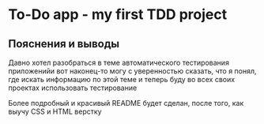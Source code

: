 # To-Do app - my first TDD project

## Пояснения и выводы

Давно хотел разобраться в теме автоматического тестирования приложенийи вот наконец-то могу с уверенностью сказать, что я понял, где искать информацию по этой теме и теперь буду во всех своих проектах использовать тестирование

Более подробный и красивый README будет сделан, после того, как выучу CSS и HTML верстку

